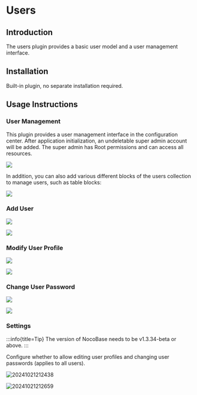 # Users

<PluginInfo name="users"></PluginInfo>

## Introduction

The users plugin provides a basic user model and a user management interface.

## Installation

Built-in plugin, no separate installation required.

## Usage Instructions

### User Management

This plugin provides a user management interface in the configuration center. After application initialization, an undeletable super admin account will be added. The super admin has Root permissions and can access all resources.

![](https://static-docs.nocobase.com/44bf40f56b45d4dd96c424fb08082cf6.png)

In addition, you can also add various different blocks of the users collection to manage users, such as table blocks:

![](https://static-docs.nocobase.com/76b5a4652f869541a9e8f18a4568a7c9.png)

### Add User

![](https://static-docs.nocobase.com/4f8ef9ffc1c17f275b62b462f6385b19.png)

![](https://static-docs.nocobase.com/437828173950bd7c21b40a6243ffe150.png)

### Modify User Profile

![](https://static-docs.nocobase.com/d25e06872bd1d48ed8c1139728fa5ff3.png)

![](https://static-docs.nocobase.com/c140bcaab240385b9b5aca32a2ec2801.png)

### Change User Password

![](https://static-docs.nocobase.com/26c24c4cebda3d144dc4e9b728c2ede5.png)

![](https://static-docs.nocobase.com/23a2b2223cb5b387b3699cc6143302e8.png)

### Settings

:::info{title=Tip}
The version of NocoBase needs to be v1.3.34-beta or above.
:::

Configure whether to allow editing user profiles and changing user passwords (applies to all users).

![20241021212438](https://static-docs.nocobase.com/20241021212438.png)

![20241021212659](https://static-docs.nocobase.com/20241021212659.png)
